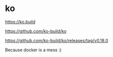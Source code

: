 # ko

https://ko.build

https://github.com/ko-build/ko

https://github.com/ko-build/ko/releases/tag/v0.18.0

Because docker is a mess :)


